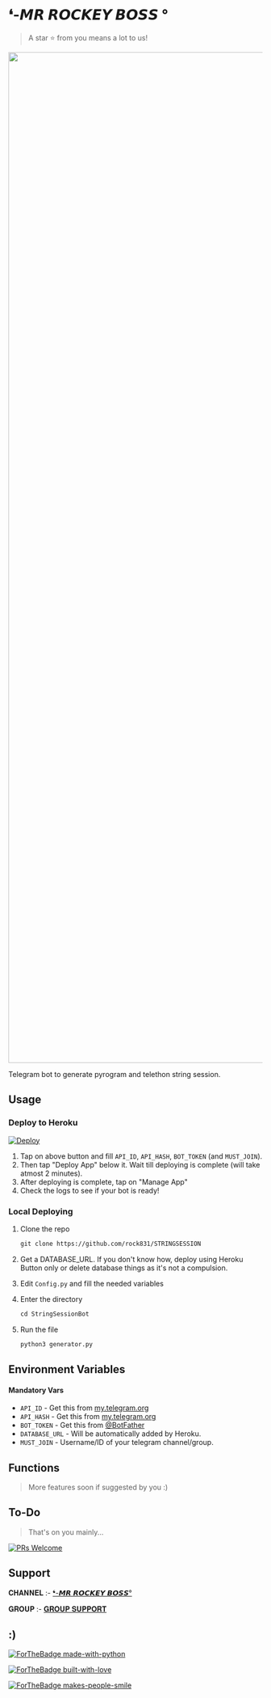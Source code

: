 # ❛-𝙈𝙍 𝙍𝙊𝘾𝙆𝙀𝙔 𝘽𝙊𝙎𝙎 °


> A star ⭐ from you means a lot to us!

<p align="center"><a href="https://www.github.com/rock831"><img src="https://te.legra.ph/file/c5afe52bae6d9124af7f1.jpg" width="2000"></a></p>

Telegram bot to generate pyrogram and telethon string session.


## Usage

### Deploy to Heroku

[![Deploy](https://www.herokucdn.com/deploy/button.svg)](https://heroku.com/deploy?template=https://github.com/BANNA-XD143/STRINGSESSION)</br>

1. Tap on above button and fill `API_ID`, `API_HASH`, `BOT_TOKEN` (and `MUST_JOIN`).
2. Then tap "Deploy App" below it. Wait till deploying is complete (will take atmost 2 minutes).
3. After deploying is complete, tap on "Manage App"
4. Check the logs to see if your bot is ready!

### Local Deploying

1. Clone the repo
   ```markdown
   git clone https://github.com/rock831/STRINGSESSION
   ```
2. Get a DATABASE_URL. If you don't know how, deploy using Heroku Button only or delete database things as it's not a compulsion.
   
3. Edit `Config.py` and fill the needed variables

4. Enter the directory
   ```markdown
   cd StringSessionBot
   ```
5. Run the file
   ```markdown
   python3 generator.py
   ```

## Environment Variables

#### Mandatory Vars

- `API_ID` - Get this from [my.telegram.org](https://my.telegram.org/auth)
- `API_HASH` - Get this from [my.telegram.org](https://my.telegram.org/auth)
- `BOT_TOKEN` - Get this from [@BotFather](https://t.me/BotFather)
- `DATABASE_URL` - Will be automatically added by Heroku.
- `MUST_JOIN` - Username/ID of your telegram channel/group.

## Functions

> More features soon if suggested by you :)

## To-Do

> That's on you mainly...

[![PRs Welcome](https://img.shields.io/badge/PRs-welcome-brightgreen.svg?style=flat-square)](http://makeapullrequest.com)


## Support

𝐂𝐇𝐀𝐍𝐍𝐄𝐋 :- [❛-𝙈𝙍 𝙍𝙊𝘾𝙆𝙀𝙔 𝘽𝙊𝙎𝙎°](https://t.me/Couple_vibz)

𝐆𝐑𝐎𝐔𝐏 :- [𝐆𝐑𝐎𝐔𝐏 𝐒𝐔𝐏𝐏𝐎𝐑𝐓](https://t.me/Wajahtumho)

## :)

[![ForTheBadge made-with-python](http://ForTheBadge.com/images/badges/made-with-python.svg)](https://www.python.org/)

[![ForTheBadge built-with-love](http://ForTheBadge.com/images/badges/built-with-love.svg)](https://github.com/rock831/STRINGSESSION) 

[![ForTheBadge makes-people-smile](http://ForTheBadge.com/images/badges/makes-people-smile.svg)](https://github.com/rock831/STRINGSESSION)
